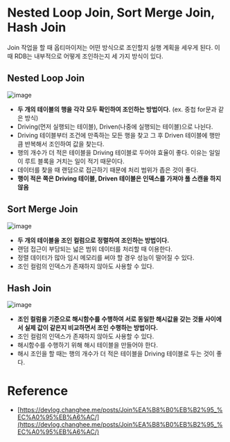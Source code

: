 # Nested Loop Join, Sort Merge Join, Hash Join

Join 작업을 할 때 옵티마이저는 어떤 방식으로 조인할지 실행 계획을 세우게 된다. 이때 RDB는 내부적으로 어떻게 조인하는지 세 가지 방식이 있다.

## Nested Loop Join

![image](https://user-images.githubusercontent.com/50051656/170306554-8e9a9f70-22f4-4126-8d9a-b574fe204a17.png)

- **두 개의 테이블의 행을 각각 모두 확인하여 조인하는 방법이다.** (ex. 중첩 for문과 같은 방식)
- Driving(먼저 실행되는 테이블), Driven(나중에 실행되는 테이블)으로 나뉜다.
- Driving 테이블부터 조건에 만족하는 모든 행을 찾고 그 후 Driven 테이블에 행만큼 반복해서 조인하여 값을 찾는다.
- 행의 개수가 더 적은 테이블을 Driving 테이블로 두어야 효율이 좋다. 이유는 일일이 루트 블록을 거치는 일이 적기 때문이다.
- 데이터를 찾을 때 랜덤으로 접근하기 때문에 처리 범위가 좁은 것이 좋다.
- **행이 적은 쪽은 Driving 테이블, Driven 테이블은 인덱스를 가져야 풀 스캔을 하지 않음**

## Sort Merge Join

![image](https://user-images.githubusercontent.com/50051656/170306613-97acff45-6b96-40bd-9055-861ad2eb4599.png)

- **두 개의 테이블을 조인 컬럼으로 정렬하여 조인하는 방법이다.**
- 랜덤 접근이 부담되는 넓은 범위 데이터를 처리할 때 이용한다.
- 정렬 데이터가 많아 임시 메모리를 써야 할 경우 성능이 떨어질 수 있다.
- 조인 컬럼의 인덱스가 존재하지 않아도 사용할 수 있다.

## Hash Join

![image](https://user-images.githubusercontent.com/50051656/170306622-d2984e56-746a-4b1c-a590-5f26a84a6704.png)

- **조인 컬럼을 기준으로 해시함수를 수행하여 서로 동일한 해시값을 갖는 것들 사이에서 실제 값이 같은지 비교하면서 조인 수행하는 방법이다.**
- 조인 컬럼의 인덱스가 존재하지 않아도 사용할 수 있다.
- 해시함수를 수행하기 위해 해시 테이블을 만들어야 한다.
- 해시 조인을 할 때는 행의 개수가 더 적은 테이블을 Driving 테이블로 두는 것이 좋다.

# Reference

- [https://devlog.changhee.me/posts/Join%EA%B8%B0%EB%B2%95_%EC%A0%95%EB%A6%AC/](https://devlog.changhee.me/posts/Join%EA%B8%B0%EB%B2%95_%EC%A0%95%EB%A6%AC/)
